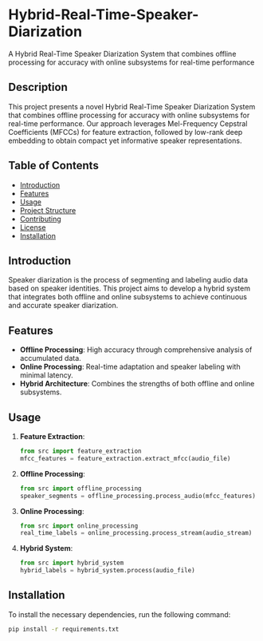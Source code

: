 # Hybrid-Real-Time-Speaker-Diarization
A Hybrid Real-Time Speaker Diarization System that combines offline processing for accuracy with online subsystems for real-time performance
## Description
This project presents a novel Hybrid Real-Time Speaker Diarization System that combines offline processing for accuracy with online subsystems for real-time performance. Our approach leverages Mel-Frequency Cepstral Coefficients (MFCCs) for feature extraction, followed by low-rank deep embedding to obtain compact yet informative speaker representations.

## Table of Contents
- [Introduction](#introduction)
- [Features](#features)
- [Usage](#usage)
- [Project Structure](#project-structure)
- [Contributing](#contributing)
- [License](#license)
- [Installation](#installation)

## Introduction
Speaker diarization is the process of segmenting and labeling audio data based on speaker identities. This project aims to develop a hybrid system that integrates both offline and online subsystems to achieve continuous and accurate speaker diarization.

## Features
- **Offline Processing**: High accuracy through comprehensive analysis of accumulated data.
- **Online Processing**: Real-time adaptation and speaker labeling with minimal latency.
- **Hybrid Architecture**: Combines the strengths of both offline and online subsystems.

## Usage

1. **Feature Extraction**:
    ```python
    from src import feature_extraction
    mfcc_features = feature_extraction.extract_mfcc(audio_file)
    ```

2. **Offline Processing**:
    ```python
    from src import offline_processing
    speaker_segments = offline_processing.process_audio(mfcc_features)
    ```

3. **Online Processing**:
    ```python
    from src import online_processing
    real_time_labels = online_processing.process_stream(audio_stream)
    ```

4. **Hybrid System**:
    ```python
    from src import hybrid_system
    hybrid_labels = hybrid_system.process(audio_file)
    ```


## Installation
To install the necessary dependencies, run the following command:
```bash
pip install -r requirements.txt
